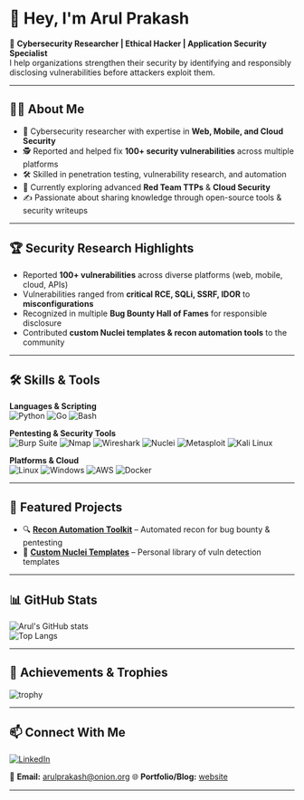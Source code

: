 # 👋 Hey, I'm Arul Prakash  

🔐 **Cybersecurity Researcher | Ethical Hacker | Application Security Specialist**  
I help organizations strengthen their security by identifying and responsibly disclosing vulnerabilities before attackers exploit them.  

---

## 🧑‍💻 About Me  
- 🎯 Cybersecurity researcher with expertise in **Web, Mobile, and Cloud Security**  
- 🕵️ Reported and helped fix **100+ security vulnerabilities** across multiple platforms  
- 🛠️ Skilled in penetration testing, vulnerability research, and automation  
- 🌱 Currently exploring advanced **Red Team TTPs** & **Cloud Security**  
- ✍️ Passionate about sharing knowledge through open-source tools & security writeups  

---

## 🏆 Security Research Highlights  
- Reported **100+ vulnerabilities** across diverse platforms (web, mobile, cloud, APIs)  
- Vulnerabilities ranged from **critical RCE, SQLi, SSRF, IDOR** to **misconfigurations**  
- Recognized in multiple **Bug Bounty Hall of Fames** for responsible disclosure  
- Contributed **custom Nuclei templates & recon automation tools** to the community  

---

## 🛠️ Skills & Tools  

**Languages & Scripting**  
![Python](https://img.shields.io/badge/Python-3776AB?logo=python&logoColor=white)
![Go](https://img.shields.io/badge/Go-00ADD8?logo=go&logoColor=white)
![Bash](https://img.shields.io/badge/Bash-121011?logo=gnu-bash&logoColor=white)

**Pentesting & Security Tools**  
![Burp Suite](https://img.shields.io/badge/Burp_Suite-FF6F00?logo=burp-suite&logoColor=white)
![Nmap](https://img.shields.io/badge/Nmap-00457C?logo=nmap&logoColor=white)
![Wireshark](https://img.shields.io/badge/Wireshark-1679A7?logo=wireshark&logoColor=white)
![Nuclei](https://img.shields.io/badge/Nuclei-2D9CDB?logo=projectdiscovery&logoColor=white)
![Metasploit](https://img.shields.io/badge/Metasploit-1572B6?logo=metasploit&logoColor=white)
![Kali Linux](https://img.shields.io/badge/Kali_Linux-557C94?logo=kali-linux&logoColor=white)

**Platforms & Cloud**  
![Linux](https://img.shields.io/badge/Linux-FCC624?logo=linux&logoColor=black)
![Windows](https://img.shields.io/badge/Windows-0078D6?logo=windows&logoColor=white)
![AWS](https://img.shields.io/badge/AWS-232F3E?logo=amazon-aws&logoColor=white)
![Docker](https://img.shields.io/badge/Docker-2496ED?logo=docker&logoColor=white)

---

## 🚀 Featured Projects  
- 🔍 [**Recon Automation Toolkit**](https://github.com/yourusername/recon-tool) – Automated recon for bug bounty & pentesting  
- 🎯 [**Custom Nuclei Templates**](https://github.com/Arul-Prakash-R/custom-nuclei-templates) – Personal library of vuln detection templates  
<!--- 🧩 [**CTF Writeups**](https://github.com/yourusername/ctf-writeups) – Capture The Flag solutions & notes  -->

---

## 📊 GitHub Stats  

![Arul's GitHub stats](https://github-readme-stats.vercel.app/api?username=Arul-Prakash-R&show_icons=true&theme=dark)  
![Top Langs](https://github-readme-stats.vercel.app/api/top-langs/?username=Arul-Prakash-R&layout=compact&theme=dark)  

---

## 🏅 Achievements & Trophies  

![trophy](https://github-profile-trophy.vercel.app/?username=Arul-Prakash-R&theme=darkhub&margin-w=10&margin-h=10&column=6)

---
<!--
## 👀 Profile Visitors  

![Visitor Count](https://komarev.com/ghpvc/?username=ArulprakashAP01&color=blue&style=flat-square)

---
-->
## 📫 Connect With Me  

[![LinkedIn](https://img.shields.io/badge/LinkedIn-blue?logo=linkedin&logoColor=white)](https://www.linkedin.com/in/arul-prakash-0189b7276/)  

📧 **Email:** arulprakash@onion.org
🌐 **Portfolio/Blog:** [website](https://arulprakash.gt.tc/)

---
